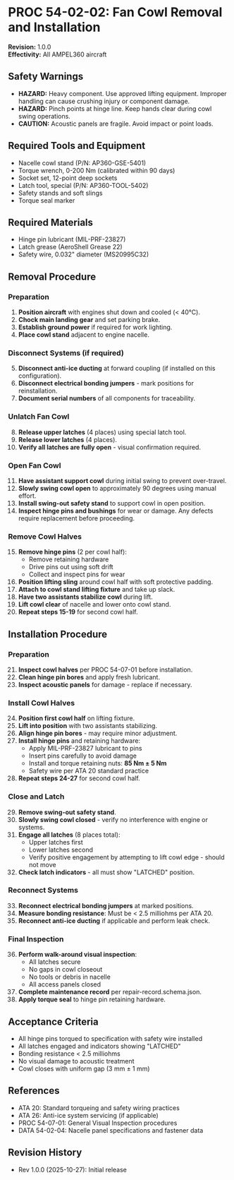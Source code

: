 # PROC 54-02-02: Fan Cowl Removal and Installation

**Revision:** 1.0.0  
**Effectivity:** All AMPEL360 aircraft

## Safety Warnings
- **HAZARD:** Heavy component. Use approved lifting equipment. Improper handling can cause crushing injury or component damage.
- **HAZARD:** Pinch points at hinge line. Keep hands clear during cowl swing operations.
- **CAUTION:** Acoustic panels are fragile. Avoid impact or point loads.

## Required Tools and Equipment
- Nacelle cowl stand (P/N: AP360-GSE-5401)
- Torque wrench, 0-200 Nm (calibrated within 90 days)
- Socket set, 12-point deep sockets
- Latch tool, special (P/N: AP360-TOOL-5402)
- Safety stands and soft slings
- Torque seal marker

## Required Materials
- Hinge pin lubricant (MIL-PRF-23827)
- Latch grease (AeroShell Grease 22)
- Safety wire, 0.032" diameter (MS20995C32)

## Removal Procedure

### Preparation
1. **Position aircraft** with engines shut down and cooled (< 40°C).
2. **Chock main landing gear** and set parking brake.
3. **Establish ground power** if required for work lighting.
4. **Place cowl stand** adjacent to engine nacelle.

### Disconnect Systems (if required)
5. **Disconnect anti-ice ducting** at forward coupling (if installed on this configuration).
6. **Disconnect electrical bonding jumpers** - mark positions for reinstallation.
7. **Document serial numbers** of all components for traceability.

### Unlatch Fan Cowl
8. **Release upper latches** (4 places) using special latch tool.
9. **Release lower latches** (4 places).
10. **Verify all latches are fully open** - visual confirmation required.

### Open Fan Cowl
11. **Have assistant support cowl** during initial swing to prevent over-travel.
12. **Slowly swing cowl open** to approximately 90 degrees using manual effort.
13. **Install swing-out safety stand** to support cowl in open position.
14. **Inspect hinge pins and bushings** for wear or damage. Any defects require replacement before proceeding.

### Remove Cowl Halves
15. **Remove hinge pins** (2 per cowl half):
    - Remove retaining hardware
    - Drive pins out using soft drift
    - Collect and inspect pins for wear
16. **Position lifting sling** around cowl half with soft protective padding.
17. **Attach to cowl stand lifting fixture** and take up slack.
18. **Have two assistants stabilize cowl** during lift.
19. **Lift cowl clear** of nacelle and lower onto cowl stand.
20. **Repeat steps 15-19** for second cowl half.

## Installation Procedure

### Preparation
21. **Inspect cowl halves** per PROC 54-07-01 before installation.
22. **Clean hinge pin bores** and apply fresh lubricant.
23. **Inspect acoustic panels** for damage - replace if necessary.

### Install Cowl Halves
24. **Position first cowl half** on lifting fixture.
25. **Lift into position** with two assistants stabilizing.
26. **Align hinge pin bores** - may require minor adjustment.
27. **Install hinge pins** and retaining hardware:
    - Apply MIL-PRF-23827 lubricant to pins
    - Insert pins carefully to avoid damage
    - Install and torque retaining nuts: **85 Nm ± 5 Nm**
    - Safety wire per ATA 20 standard practice
28. **Repeat steps 24-27** for second cowl half.

### Close and Latch
29. **Remove swing-out safety stand**.
30. **Slowly swing cowl closed** - verify no interference with engine or systems.
31. **Engage all latches** (8 places total):
    - Upper latches first
    - Lower latches second
    - Verify positive engagement by attempting to lift cowl edge - should not move
32. **Check latch indicators** - all must show "LATCHED" position.

### Reconnect Systems
33. **Reconnect electrical bonding jumpers** at marked positions.
34. **Measure bonding resistance**: Must be < 2.5 milliohms per ATA 20.
35. **Reconnect anti-ice ducting** if applicable and perform leak check.

### Final Inspection
36. **Perform walk-around visual inspection**:
    - All latches secure
    - No gaps in cowl closeout
    - No tools or debris in nacelle
    - All access panels closed
37. **Complete maintenance record** per repair-record.schema.json.
38. **Apply torque seal** to hinge pin retaining hardware.

## Acceptance Criteria
- All hinge pins torqued to specification with safety wire installed
- All latches engaged and indicators showing "LATCHED"
- Bonding resistance < 2.5 milliohms
- No visual damage to acoustic treatment
- Cowl closes with uniform gap (3 mm ± 1 mm)

## References
- ATA 20: Standard torqueing and safety wiring practices
- ATA 26: Anti-ice system servicing (if applicable)
- PROC 54-07-01: General Visual Inspection procedures
- DATA 54-02-04: Nacelle panel specifications and fastener data

## Revision History
- Rev 1.0.0 (2025-10-27): Initial release
